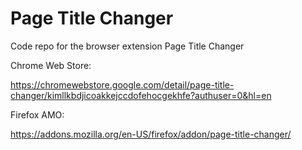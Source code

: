 # Page Title Changer
Code repo for the browser extension Page Title Changer

Chrome Web Store:

https://chromewebstore.google.com/detail/page-title-changer/kimllkbdjicoakkejccdofehocgekhfe?authuser=0&hl=en

Firefox AMO:

https://addons.mozilla.org/en-US/firefox/addon/page-title-changer/
